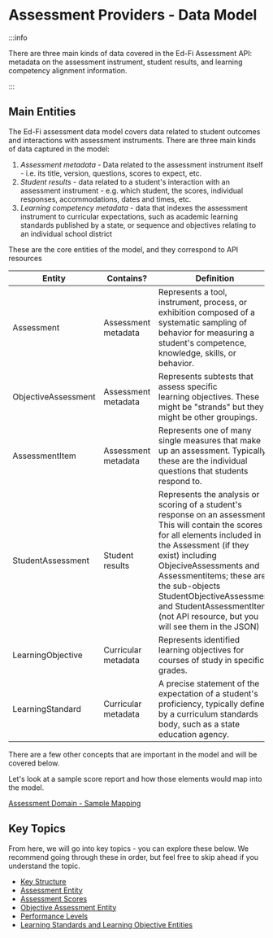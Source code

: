# Assessment Providers - Data Model

:::info

There are three main kinds of data covered in the Ed-Fi Assessment API: metadata on the assessment instrument, student results, and learning competency alignment information.

:::

## Main Entities

The Ed-Fi assessment data model covers data related to student outcomes and interactions with assessment instruments. There are three main kinds of data captured in the model:

1. _Assessment metadata_ - Data related to the assessment instrument itself - i.e. its title, version, questions, scores to expect, etc.
2. _Student results_ - data related to a student's interaction with an assessment instrument - e.g. which student, the scores, individual responses, accommodations, dates and times, etc.
3. _Learning competency metadata_ - data that indexes the assessment instrument to curricular expectations, such as academic learning standards published by a state, or sequence and objectives relating to an individual school district

These are the core entities of the model, and they correspond to API resources

| Entity | Contains? | Definition |
| --- | --- | --- |
| Assessment | Assessment metadata | Represents a tool, instrument, process, or exhibition composed of a systematic sampling of behavior for measuring a student's competence, knowledge, skills, or behavior. |
| ObjectiveAssessment | Assessment metadata | Represents subtests that assess specific learning objectives. These might be "strands" but they might be other groupings. |
| AssessmentItem | Assessment metadata | Represents one of many single measures that make up an assessment. Typically these are the individual questions that students respond to. |
| StudentAssessment | Student results | Represents the analysis or scoring of a student's response on an assessment. This will contain the scores for all elements included in the Assessment (if they exist) including ObjeciveAssessments and Assessmentitems; these are the sub-objects StudentObjectiveAssessment and StudentAssessmentItem (not API resource, but you will see them in the JSON) |
| LearningObjective | Curricular metadata | Represents identified learning objectives for courses of study in specific grades. |
| LearningStandard | Curricular metadata | A precise statement of the expectation of a student's proficiency, typically defined by a curriculum standards body, such as a state education agency. |

There are a few other concepts that are important in the model and will be covered below.

Let's look at a sample score report and how those elements would map into the model.

[Assessment Domain - Sample Mapping](https://edfi.atlassian.net/wiki/spaces/EFDS32/pages/20187078/Assessment+Domain+-+Sample+Mapping)

## Key Topics

From here, we will go into key topics - you can explore these below. We recommend going through these in order, but feel free to skip ahead if you understand the topic.

* [Key Structure](./key-structure.md)
* [Assessment Entity](./assessment-entity.md)
* [Assessment Scores](./assessment-scores.md)
* [Objective Assessment Entity](./objective-assessment-entity.md)
* [Performance Levels](./performance-levels.md)
* [Learning Standards and Learning Objective Entities](./learning-standards-and-learning-objective-entities.md)

